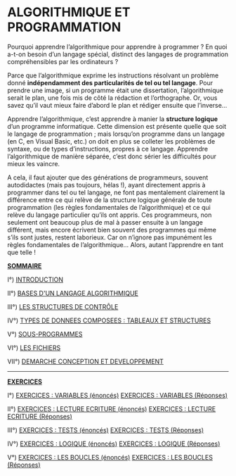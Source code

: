 # ALGORITHMIQUE ET PROGRAMMATION

Pourquoi apprendre l’algorithmique pour apprendre à programmer ? En quoi a-t-on besoin d’un langage spécial, distinct des langages de programmation compréhensibles par les ordinateurs ?

Parce que l’algorithmique exprime les instructions résolvant un problème donné **indépendamment des particularités de tel ou tel langage**. Pour prendre une image, si un programme était une dissertation, l’algorithmique serait le plan, une fois mis de côté la rédaction et l’orthographe. Or, vous savez qu’il vaut mieux faire d’abord le plan et rédiger ensuite que l’inverse…

Apprendre l’algorithmique, c’est apprendre à manier la **structure logique** d’un programme informatique. Cette dimension est présente quelle que soit le langage de programmation ; mais lorsqu’on programme dans un langage (en C, en Visual Basic, etc.) on doit en plus se colleter les problèmes de syntaxe, ou de types d’instructions, propres à ce langage. Apprendre l’algorithmique de manière séparée, c’est donc sérier les difficultés pour mieux les vaincre.

A cela, il faut ajouter que des générations de programmeurs, souvent autodidactes (mais pas toujours, hélas !), ayant directement appris à programmer dans tel ou tel langage, ne font pas mentalement clairement la différence entre ce qui relève de la structure logique générale de toute programmation (les règles fondamentales de l’algorithmique) et ce qui relève du langage particulier qu’ils ont appris. Ces programmeurs, non seulement ont beaucoup plus de mal à passer ensuite à un langage différent, mais encore écrivent bien souvent des programmes qui même s’ils sont justes, restent laborieux. Car on n’ignore pas impunément les règles fondamentales de l’algorithmique… Alors, autant l’apprendre en tant que telle !

<ins>**SOMMAIRE**</ins>

I°) [INTRODUCTION](https://github.com/TICHANE-JM/Algorithme/blob/main/Algorithme-Chap1.md)

II°) [BASES D'UN LANGAGE ALGORITHMIQUE](https://github.com/TICHANE-JM/Algorithme/blob/main/Algorithme-Chap2.md)

III°) [LES STRUCTURES DE CONTRÔLE](https://github.com/TICHANE-JM/Algorithme/blob/main/Algorithme-Chap3.md)

IV°) [TYPES DE DONNEES COMPOSEES : TABLEAUX ET STRUCTURES](https://github.com/TICHANE-JM/Algorithme/blob/main/Algorithme-Chap4.md)

V°) [SOUS-PROGRAMMES](https://github.com/TICHANE-JM/Algorithme/blob/main/Algorithme-Chap5.md)

VI°) [LES FICHIERS](https://github.com/TICHANE-JM/Algorithme/blob/main/Algorithme-Chap6.md)

VII°) [DEMARCHE CONCEPTION ET DEVELOPPEMENT](https://github.com/TICHANE-JM/Algorithme/blob/main/Algorithme-Chap7.md)

__________________________________________________________________________________________________________________

<ins>**EXERCICES**</ins>

I°) [EXERCICES : VARIABLES (énoncés)](https://github.com/TICHANE-JM/Algorithme/blob/main/Variables_ex.md)
    [EXERCICES : VARIABLES (Réponses)](https://github.com/TICHANE-JM/Algorithme/blob/main/Variables_exresult.md)


II°) [EXERCICES : LECTURE ECRITURE (énoncés)](https://github.com/TICHANE-JM/Algorithme/blob/main/LectureEcriture_ex.md)
     [EXERCICES : LECTURE ECRITURE (Réponses)](https://github.com/TICHANE-JM/Algorithme/blob/main/LectureEcriture_exresult.md)
    

III°) [EXERCICES : TESTS (énoncés)](https://github.com/TICHANE-JM/Algorithme/blob/main/Tests_ex.md)
       [EXERCICES : TESTS (Réponses)](https://github.com/TICHANE-JM/Algorithme/blob/main/Tests_exresult.md)


IV°) [EXERCICES : LOGIQUE (énoncés)](https://github.com/TICHANE-JM/Algorithme/blob/main/Logique_ex.md)
        [EXERCICES : LOGIQUE (Réponses)](https://github.com/TICHANE-JM/Algorithme/blob/main/Logique_exresult.md)


V°) [EXERCICES : LES BOUCLES (énoncés)](https://github.com/TICHANE-JM/Algorithme/blob/main/Boucles_ex.md)
    [EXERCICES : LES BOUCLES (Réponses)](https://github.com/TICHANE-JM/Algorithme/blob/main/Boucles_exresult.md)


